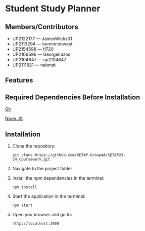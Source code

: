 # Student Study Planner

## Members/Contributors
- UP2122177 — JamesWicks01
- UP2113294 — bennnnnnwest
- UP2154598 — fl720
- UP2106696 — GeorgeLazos
- UP2104647 — up2104647
- UP2111821 — nabmat

## Features

## Required Dependencies Before Installation
[Git](https://git-scm.com/downloads)

[Node.JS](https://nodejs.org/en/download)

## Installation
1. Clone the repository: 
   
    `git clone https://github.com/SETAP-Group4A/SETAP23-24_Coursework.git`

2. Navigate to the project folder
3. Install the npm dependencies in the terminal:

   `npm install`
4. Start the application in the terminal:

    `npm start`
5. Open you browser and go to:

    `http://localhost:3000`